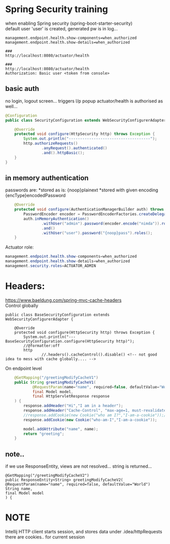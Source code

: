 Spring Security training
=

when enabling Spring security (spring-boot-starter-security)  
default user 'user' is created, generated pw is in log...

```properties
management.endpoint.health.show-components=when_authorized
management.endpoint.health.show-details=when_authorized
```
```http request
###
http://localhost:8080/actuator/health

###
http://localhost:8080/actuator/health
Authorization: Basic user <token from console>
```

basic auth
-
no login, logout screen... triggers l/p popup
actuator/health is authorised as well...
```java
@Configuration
public class SecurityConfiguration extends WebSecurityConfigurerAdapter {

    @Override
    protected void configure(HttpSecurity http) throws Exception {
        System.out.println("------------------------------------");
        http.authorizeRequests()
                .anyRequest().authenticated()
                .and().httpBasic();
    }
}
```

in memory authentication
-
passwords are:
*stored as is: {noop}plainext
*stored with given encoding {encType}encodedPassword
```java
    @Override
    protected void configure(AuthenticationManagerBuilder auth) throws Exception {
        PasswordEncoder encoder = PasswordEncoderFactories.createDelegatingPasswordEncoder();
        auth.inMemoryAuthentication()
                .withUser("admin").password(encoder.encode("nimda")).roles("ADMIN")
                .and()
                .withUser("user").password("{noop}pass").roles();
    }
```

Actuator role:
```java
management.endpoint.health.show-components=when_authorized
management.endpoint.health.show-details=when_authorized
management.security.roles=ACTUATOR_ADMIN
```

Headers:
=
https://www.baeldung.com/spring-mvc-cache-headers  
Control globally 
```
public class BaseSecurityConfiguration extends WebSecurityConfigurerAdapter {

    @Override
    protected void configure(HttpSecurity http) throws Exception {
        System.out.println("---BaseSecurityConfiguration.configure(HttpSecurity http)");
        //@formatter:off
        http
                //.headers().cacheControl().disable() <!-- not good idea to mess with cache globally.... -->
```
On endpoint level
```java
    @GetMapping("/greetingModifyCacheV1")
    public String greetingModifyCacheV1(
            @RequestParam(name="name", required=false, defaultValue="World") String name,
            final Model model,
            final HttpServletResponse response
    ) {
        response.addHeader("Hi","I am in a header");
        response.addHeader("Cache-Control", "max-age=1, must-revalidate, no-transform");
        //response.addCookie(new Cookie("who am I?","I-am-a-cookie"));//does not work,,,
        response.addCookie(new Cookie("who-am-I","I-am-a-cookie"));

        model.addAttribute("name", name);
        return "greeting";
    }
```

note..
-
if we use ResponseEntity, views are not resolved... string is returned...
```
@GetMapping("/greetingModifyCacheV2")
public ResponseEntity<String> greetingModifyCacheV2(
@RequestParam(name="name", required=false, defaultValue="World") String name,
final Model model
) {
```

NOTE
=
Intellij HTTP  client starts session, and stores data under .idea/httpRequests  
there are cookies.. for current session